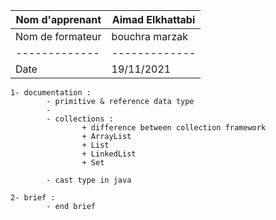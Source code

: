 | Nom d'apprenant  | Aimad Elkhattabi |
| ---------------- | ---------------- |
| Nom de formateur | bouchra marzak   |
| -------------    | -------------    |
| Date             | 19/11/2021       |

```
1- documentation :
        - primitive & reference data type
        - 
        - collections :
                + difference between collection framework
                + ArrayList
                + List
                + LinkedList
                + Set
                
        - cast type in java 

2- brief :
        - end brief


```
